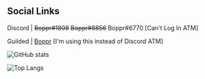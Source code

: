 ## Social Links
Discord | ~~Boppr#1808~~ ~~Boppr#8856~~ Boppr#6770 [Can't Log In ATM]

Guilded | [Boppr](https://www.guilded.gg/boppr) [I'm using this instead of Discord ATM]

![GitHub stats](hhttps://github-readme-stats.vercel.app/api?username=realboppr&show_icons=true&title_color=600050&text_color=760052&icon_color=3C0082&bg_color=15,1C003F,181918&hide_border=true&border_radius=10)

![Top Langs](https://github-readme-stats.vercel.app/api/top-langs/?username=realboppr&layout=compact&bg_color=000000)
